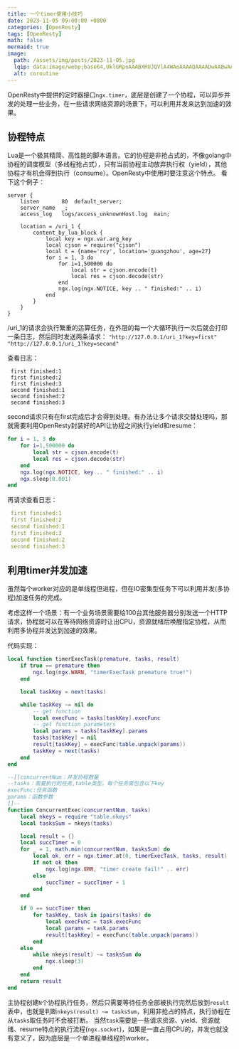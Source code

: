 ```yaml
---
title: 一个timer使用小技巧
date: 2023-11-05 09:00:00 +0800
categories: [OpenResty]
tags: [OpenResty]
math: false
mermaid: true
image:
  path: /assets/img/posts/2023-11-05.jpg
  lqip: data:image/webp;base64,UklGRpoAAABXRUJQVlA4WAoAAAAQAAAADwAABwAAQUxQSDIAAAARL0AmbZurmr57yyIiqE8oiG0bejIYEQTgqiDA9vqnsUSI6H+oAERp2HZ65qP/VIAWAFZQOCBCAAAA8AEAnQEqEAAIAAVAfCWkAALp8sF8rgRgAP7o9FDvMCkMde9PK7euH5M1m6VWoDXf2FkP3BqV0ZYbO6NA/VFIAAAA
  alt: coroutine
---
```

OpenResty中提供的定时器接口`ngx.timer`，底层是创建了一个协程，可以异步并发的处理一些业务，在一些请求网络资源的场景下，可以利用并发来达到加速的效果。

## 协程特点
Lua是一个极其精简、高性能的脚本语言。它的协程是非抢占式的，不像golang中协程的调度模型（多线程抢占式），只有当前协程主动放弃执行权（yield），其他协程才有机会得到执行（consume）。OpenResty中使用时要注意这个特点。
看下这个例子：
```
server {
    listen       80  default_server;
    server_name  _;
    access_log   logs/access_unknownHost.log  main;

    location = /uri_1 {
        content_by_lua_block {
            local key = ngx.var.arg_key
            local cjson = require("cjson")
            local t = {name='rcy', location='guangzhou', age=27}
            for i = 1, 3 do
                for i=1,500000 do
                    local str = cjson.encode(t)
                    local res = cjson.decode(str)
                end
                ngx.log(ngx.NOTICE, key .. " finished:" .. i)
            end
        }
    }
}
```
/uri_1的请求会执行繁重的运算任务，在外层的每一个大循环执行一次后就会打印一条日志，然后同时发送两条请求：
`"http://127.0.0.1/uri_1?key=first"`
`"http://127.0.0.1/uri_1?key=second"`

查看日志：

```
 first finished:1
 first finished:2
 first finished:3
 second finished:1
 second finished:2
 second finished:3
```
second请求只有在first完成后才会得到处理。有办法让多个请求交替处理吗，那就需要利用OpenResty封装好的API让协程之间执行yield和resume：
```lua
for i = 1, 3 do
    for i=1,500000 do
        local str = cjson.encode(t)
        local res = cjson.decode(str)
    end
    ngx.log(ngx.NOTICE, key .. " finished:" .. i)
    ngx.sleep(0.001)
end
```    
再请求查看日志：
```yaml
 first finished:1
 first finished:2
 second finished:1
 first finished:3
 second finished:2
 second finished:3
```

## 利用timer并发加速
虽然每个worker对应的是单线程但进程，但在IO密集型任务下可以利用并发(多协程)加速任务的完成。

考虑这样一个场景：有一个业务场景需要给100台其他服务器分别发送一个HTTP请求，协程就可以在等待网络资源时让出CPU，资源就绪后唤醒指定协程，从而利用多协程并发达到加速的效果。

代码实现：
```lua
local function timerExecTask(premature, tasks, result)
    if true == premature then
        ngx.log(ngx.WARN, "timerExecTask premature true!")
    end

    local taskKey = next(tasks)

    while taskKey ~= nil do
        -- get function
        local execFunc = tasks[taskKey].execFunc
        -- get function parameters
        local params = tasks[taskKey].params
        tasks[taskKey] = nil
        result[taskKey] = execFunc(table.unpack(params))
        taskKey = next(tasks)
    end
end

--[[concurrentNum：并发协程数量
--tasks：需要执行的任务,table类型，每个任务需包含以下key
execFunc:任务函数
params：函数参数
]]--
function ConcurrentExec(concurrentNum, tasks)
    local nkeys = require "table.nkeys"
    local tasksSum = nkeys(tasks)

    local result = {}
    local succTimer = 0
    for _ = 1, math.min(concurrentNum, tasksSum) do
        local ok, err = ngx.timer.at(0, timerExecTask, tasks, result)
        if not ok then
            ngx.log(ngx.ERR, "timer create fail!" .. err)
        else
            succTimer = succTimer + 1
        end
    end

    if 0 == succTimer then
        for taskKey, task in ipairs(tasks) do 
            local execFunc = task.execFunc
            local params = task.params
            result[taskKey] = execFunc(table.unpack(params))
        end
    else
        while nkeys(result) ~= tasksSum do
            ngx.sleep(3)
        end
    end
    return result
end
```
主协程创建`N`个协程执行任务，然后只需要等待任务全部被执行完然后放到`result`表中，也就是判断`nkeys(result) ~= tasksSum`，利用非抢占的特点，执行协程在从`tasks`取任务时不会被打断。
当然`task`需要是一些请求资源、yield、资源就绪、resume特点的执行流程(`ngx.socket`)，如果是一直占用CPU的，并发也就没有意义了，因为底层是一个单进程单线程的worker。
